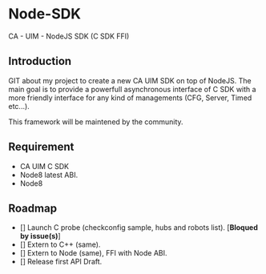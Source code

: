 # Node-SDK
CA - UIM - NodeJS SDK (C SDK FFI)

## Introduction 

GIT about my project to create a new CA UIM SDK on top of NodeJS. The main goal is to provide a powerfull asynchronous interface of C SDK with a more friendly interface for any kind of managements (CFG, Server, Timed etc...).

This framework will be maintened by the community. 

## Requirement 

- CA UIM C SDK
- Node8 latest ABI.
- Node8 

## Roadmap 

- [] Launch C probe (checkconfig sample, hubs and robots list). [**Bloqued by issue(s)**]
- [] Extern to C++ (same). 
- [] Extern to Node (same), FFI with Node ABI.
- [] Release first API Draft.
